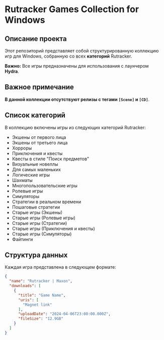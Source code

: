 # Rutracker Games Collection for Windows

## Описание проекта
Этот репозиторий представляет собой структурированную коллекцию игр для Windows, собранную со всех **категорий** Rutracker.

**Важно:** Все игры предназначены для использования с лаунчером **Hydra**.

## Важное примечание
**В данной коллекции отсутствуют релизы с тегами `[Scene]` и `[CD]`**.

## Список категорий
В коллекцию включены игры из следующих категорий Rutracker:
- Экшены от первого лица
- Экшены от третьего лица
- Хорроры
- Приключения и квесты
- Квесты в стиле "Поиск предметов"
- Визуальные новеллы
- Для самых маленьких
- Логические игры
- Шахматы
- Многопользовательские игры
- Ролевые игры
- Симуляторы
- Стратегии в реальном времени
- Пошаговые стратегии
- Старые игры (Экшены)
- Старые игры (Ролевые игры)
- Старые игры (Стратегии)
- Старые игры (Приключения и квесты)
- Старые игры (Симуляторы)
- Файтинги

## Структура данных
Каждая игра представлена в следующем формате:
```json
{
  "name": "Rutracker | Maxon",
  "downloads": [
    {
      "title": "Game Name",
      "uris": [
        "Magnet link"
      ],
      "uploadDate": "2024-04-06T23:00:00.000Z",
      "fileSize": "12.9GB"
    }
  ]
} 
